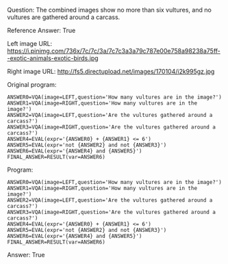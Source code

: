 Question: The combined images show no more than six vultures, and no vultures are gathered around a carcass.

Reference Answer: True

Left image URL: https://i.pinimg.com/736x/7c/7c/3a/7c7c3a3a79c787e00e758a98238a75ff--exotic-animals-exotic-birds.jpg

Right image URL: http://fs5.directupload.net/images/170104/i2k995gz.jpg

Original program:

```
ANSWER0=VQA(image=LEFT,question='How many vultures are in the image?')
ANSWER1=VQA(image=RIGHT,question='How many vultures are in the image?')
ANSWER2=VQA(image=LEFT,question='Are the vultures gathered around a carcass?')
ANSWER3=VQA(image=RIGHT,question='Are the vultures gathered around a carcass?')
ANSWER4=EVAL(expr='{ANSWER0} + {ANSWER1} <= 6')
ANSWER5=EVAL(expr='not {ANSWER2} and not {ANSWER3}')
ANSWER6=EVAL(expr='{ANSWER4} and {ANSWER5}')
FINAL_ANSWER=RESULT(var=ANSWER6)
```
Program:

```
ANSWER0=VQA(image=LEFT,question='How many vultures are in the image?')
ANSWER1=VQA(image=RIGHT,question='How many vultures are in the image?')
ANSWER2=VQA(image=LEFT,question='Are the vultures gathered around a carcass?')
ANSWER3=VQA(image=RIGHT,question='Are the vultures gathered around a carcass?')
ANSWER4=EVAL(expr='{ANSWER0} + {ANSWER1} <= 6')
ANSWER5=EVAL(expr='not {ANSWER2} and not {ANSWER3}')
ANSWER6=EVAL(expr='{ANSWER4} and {ANSWER5}')
FINAL_ANSWER=RESULT(var=ANSWER6)
```
Answer: True

